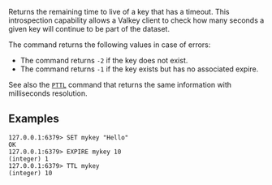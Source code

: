 Returns the remaining time to live of a key that has a timeout.
This introspection capability allows a Valkey client to check how many seconds a
given key will continue to be part of the dataset.

The command returns the following values in case of errors:

* The command returns `-2` if the key does not exist.
* The command returns `-1` if the key exists but has no associated expire.

See also the [`PTTL`](../commands/pttl.md) command that returns the same information with milliseconds resolution.

## Examples

```
127.0.0.1:6379> SET mykey "Hello"
OK
127.0.0.1:6379> EXPIRE mykey 10
(integer) 1
127.0.0.1:6379> TTL mykey
(integer) 10
```
